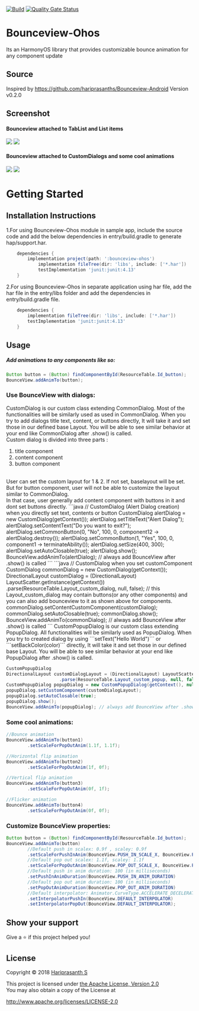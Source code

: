 [![Build](https://github.com/applibgroup/Bounceview-Ohos/actions/workflows/main.yml/badge.svg)](https://github.com/applibgroup/Bounceview-Ohos/actions/workflows/main.yml)
[![Quality Gate Status](https://sonarcloud.io/api/project_badges/measure?project=applibgroup_Bounceview-Ohos&metric=alert_status)](https://sonarcloud.io/dashboard?id=applibgroup_Bounceview-Ohos)
# Bounceview-Ohos
Its an HarmonyOS library that provides customizable bounce animation for any component update

## Source
Inspired by https://github.com/hariprasanths/Bounceview-Android Version v0.2.0

## Screenshot
#### Bounceview attached to TabList and List items
![](Screenshots/Tabs.gif) ![](Screenshots/ListContainer.gif)
#### Bounceview attached to CustomDialogs and some cool animations
![](Screenshots/Dialogs.gif) ![](Screenshots/CoolAnimations.gif)

# Getting Started
## Installation Instructions
1.For using Bounceview-Ohos module in sample app, include the source code and add the below dependencies in entry/build.gradle to generate hap/support.har.
```groovy
	dependencies {
		implementation project(path: ':bounceview-ohos')
        	implementation fileTree(dir: 'libs', include: ['*.har'])
        	testImplementation 'junit:junit:4.13'
	}
```
2.For using Bounceview-Ohos in separate application using har file, add the har file in the entry/libs folder and add the dependencies in entry/build.gradle file.
```groovy
	dependencies {
		implementation fileTree(dir: 'libs', include: ['*.har'])
		testImplementation 'junit:junit:4.13'
	}
```
## Usage

<h5>Add animations to any components like so:</h5>

```java
Button button = (Button) findComponentById(ResourceTable.Id_button);
BounceView.addAnimTo(button);
```

### Use BounceView with dialogs:
CustomDialog is our custom class extending CommonDialog. Most of the functionalities will be similarly used as used in CommonDialog.
When you try to add dialogs title text, content, or buttons directly, It will take it and set those in our defined base Layout. You will be able to see similar behavior at your end like CommonDialog after .show() is called.
<br>
Custom dialog is divided into three parts :
  1. title component
  2. content component
  3. button component
  <br>
User can set the custom layout for 1 & 2. If not set, baselayout will be set. But for button component, user will not be able to customize the layout similar to CommonDialog.
<br>
In that case, user generally add content component with buttons in it and dont set buttons directly.
```java
// CustomDialog (Alert Dialog creation) when you directly set text, contents or button
CustomDialog alertDialog = new CustomDialog(getContext());
alertDialog.setTitleText("Alert Dialog");
alertDialog.setContentText("Do you want to exit?");
alertDialog.setCommonButton(0, "No", 100, 0, component12 -> alertDialog.destroy());
alertDialog.setCommonButton(1, "Yes", 100, 0, component1 -> terminateAbility());
alertDialog.setSize(400, 300);
alertDialog.setAutoClosable(true);
alertDialog.show();
BounceView.addAnimTo(alertDialog);  // always add BounceView after .show() is called
```
```java
// CustomDialog when you set customComponent
CustomDialog commonDialog = new CustomDialog(getContext());
DirectionalLayout customDialog = (DirectionalLayout) LayoutScatter.getInstance(getContext())
        .parse(ResourceTable.Layout_custom_dialog, null, false); 
// this Layout_custom_dialog may contain buttons(or any other components) and you can also add bounceview to it as shown above for components.
commonDialog.setContentCustomComponent(customDialog);
commonDialog.setAutoClosable(true);
commonDialog.show();
BounceView.addAnimTo(commonDialog); // always add BounceView after .show() is called
```
CustomPopupDialog is our custom class extending PopupDialog. All functionalities will be similarly used as PopupDialog.
When you try to created dialog by using ```setText("Hello World")``` or ```setBackColor(color)``` directly, It will take it and set those in our defined base Layout. You will be able to see similar behavior at your end like PopupDialog after .show() is called.

```java
CustomPopupDialog 
DirectionalLayout customDialogLayout = (DirectionalLayout) LayoutScatter.getInstance(getContext())
                    .parse(ResourceTable.Layout_custom_popup, null, false);
CustomPopupDialog popupDialog = new CustomPopupDialog(getContext(), null); // can pass custom component and Dialog box width and height will be set to that of custom component
popupDialog.setCustomComponent(customDialogLayout);
popupDialog.setAutoClosable(true);
popupDialog.show();
BounceView.addAnimTo(popupDialog); // always add BounceView after .show() is called
```

### Some cool animations:

```java
//Bounce animation
BounceView.addAnimTo(button1)
        .setScaleForPopOutAnim(1.1f, 1.1f);

//Horizontal flip animation
BounceView.addAnimTo(button2)
        .setScaleForPopOutAnim(1f, 0f);

//Vertical flip animation
BounceView.addAnimTo(button3)
        .setScaleForPopOutAnim(0f, 1f);

//Flicker animation
BounceView.addAnimTo(button4)
        .setScaleForPopOutAnim(0f, 0f);
```

### Customize BounceView properties:

```java
Button button = (Button) findComponentById(ResourceTable.Id_button);
BounceView.addAnimTo(button)
        //Default push in scalex: 0.9f , scaley: 0.9f
        .setScaleForPushInAnim(BounceView.PUSH_IN_SCALE_X, BounceView.PUSH_IN_SCALE_Y)
        //Default pop out scalex: 1.1f, scaley: 1.1f
        .setScaleForPopOutAnim(BounceView.POP_OUT_SCALE_X, BounceView.POP_OUT_SCALE_Y)
        //Default push in anim duration: 100 (in milliseconds)
        .setPushInAnimDuration(BounceView.PUSH_IN_ANIM_DURATION)
        //Default pop out anim duration: 100 (in milliseconds)
        .setPopOutAnimDuration(BounceView.POP_OUT_ANIM_DURATION)
        //Default interpolator: Animator.CurveType.ACCELERATE_DECELERATE
        .setInterpolatorPushIn(BounceView.DEFAULT_INTERPOLATOR)
        .setInterpolatorPopOut(BounceView.DEFAULT_INTERPOLATOR);
```

## Show your support

Give a :star: if this project helped you!

## License

Copyright :copyright: 2018 [Hariprasanth S](https://github.com/hariprasanths)

This project is licensed under [the Apache License, Version 2.0](https://github.com/hariprasanths/Bounceview-Android/blob/master/LICENSE)
<br/>You may also obtain a copy of the License at

http://www.apache.org/licenses/LICENSE-2.0